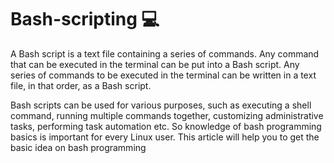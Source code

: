 # Bash-scripting  :computer:

A Bash script is a text file containing a series of commands. Any command that can be executed in the terminal can be put into a Bash script. Any series of commands to be executed in the terminal can be written in a text file, in that order, as a Bash script.

Bash scripts can be used for various purposes, such as executing a shell command, running multiple commands together, customizing administrative tasks, performing task automation etc. So knowledge of bash programming basics is important for every Linux user. This article will help you to get the basic idea on bash programming
